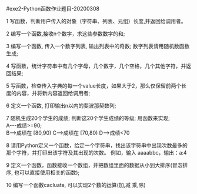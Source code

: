 ﻿#exe2-Python函数作业题目-20200308

1 写函数，判断用户传入的对象（字符串、列表、元组）长度,并返回给调用者。

2 编写一个函数,接收n个数字，求这些参数数字的和;

3  编写一个函数, 传入一个数字列表, 输出列表中的奇数;
   数字列表请用随机数函数生成;

4  写函数，统计字符串中有几个字母，几个数字，几个空格，几个其他字符，并返回结果;

5  写函数，检查传入字典的每一个value长度，如果大于2，那么仅保留前两个长度的内容，并将新内容返回给调用者;

6  定义一个函数, 打印输出n以内的斐波那契数列;

7  随机生成20个学生的成绩; 判断这20个学生成绩的等级; 用函数来实现;  
    A---成绩>=90;  
    B-->成绩在 [80,90)
    C-->成绩在 [70,80)
    D-->成绩<70

8  请用Python定义一个函数，给定一个字符串，找出该字符串中出现次数最多的那个字符，并打印出该字符及其出现的次数。
 例如，输入 aaaabbc，输出：a:4

9  定义一个函数，函数接收一个数组，并把数组里面的数据从小到大排序(冒泡排序,  也可以直接使用相关的函数);

10 编写一个函数cacluate, 可以实现2个数的运算(加,减 乘,除)